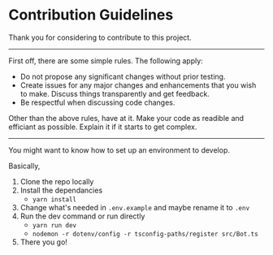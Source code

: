 # Contribution Guidelines

Thank you for considering to contribute to this project.

---

First off, there are some simple rules. The following apply:

- Do not propose any significant changes without prior testing.
- Create issues for any major changes and enhancements that you wish to make. Discuss things transparently and get feedback.
- Be respectful when discussing code changes.

Other than the above rules, have at it. Make your code as readible and efficiant as possible. Explain it if it starts to get complex.

---

You might want to know how to set up an environment to develop.

Basically,

1. Clone the repo locally
2. Install the dependancies
   - `yarn install`
3. Change what's needed in `.env.example` and maybe rename it to `.env`
4. Run the dev command or run directly
   - `yarn run dev`
   - `nodemon -r dotenv/config -r tsconfig-paths/register src/Bot.ts`
5. There you go!

